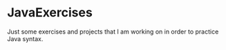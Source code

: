 JavaExercises
=============
Just some exercises and projects that I am working on in order to practice Java syntax.
